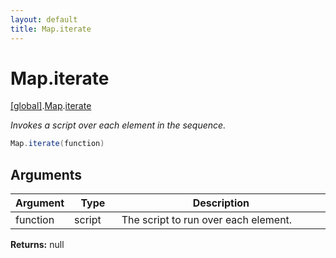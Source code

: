 ```yaml
---
layout: default
title: Map.iterate
---
```


# Map.iterate

[\[global\]]({{site.baseurl}}/docs/).[Map]({{site.baseurl}}/docs/Map/).[iterate]({{site.baseurl}}/docs/Map/iterate/)

_Invokes a script over each element in the sequence._

```cs
Map.iterate(function)
```

## Arguments

<table>
  <col width="15%">
  <col width="15%">
  <thead>
    <tr>
      <th>Argument</th>
      <th>Type</th>
      <th>Description</th>
    </tr>
  </thead>
  <tbody>
    <tr>
      <td>function</td>
      <td>script</td>
      <td>The script to run over each element.</td>
    </tr>
  </tbody>
</table>

**Returns:** null

